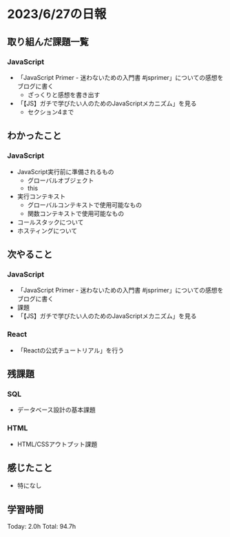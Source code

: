 # 2023/6/27の日報
## 取り組んだ課題一覧
### JavaScript
* 「JavaScript Primer - 迷わないための入門書 #jsprimer」についての感想をブログに書く
    * ざっくりと感想を書き出す
* 「【JS】ガチで学びたい人のためのJavaScriptメカニズム」を見る
    * セクション4まで
## わかったこと
### JavaScript
* JavaScript実行前に準備されるもの
    * グローバルオブジェクト
    * this
* 実行コンテキスト
    * グローバルコンテキストで使用可能なもの
    * 関数コンテキストで使用可能なもの
* コールスタックについて
* ホスティングについて
## 次やること
### JavaScript
* 「JavaScript Primer - 迷わないための入門書 #jsprimer」についての感想をブログに書く
* 課題
* 「【JS】ガチで学びたい人のためのJavaScriptメカニズム」を見る
### React
* 「Reactの公式チュートリアル」を行う
## 残課題
### SQL
* データベース設計の基本課題
### HTML
* HTML/CSSアウトプット課題
## 感じたこと
* 特になし
## 学習時間
Today: 2.0h
Total: 94.7h
